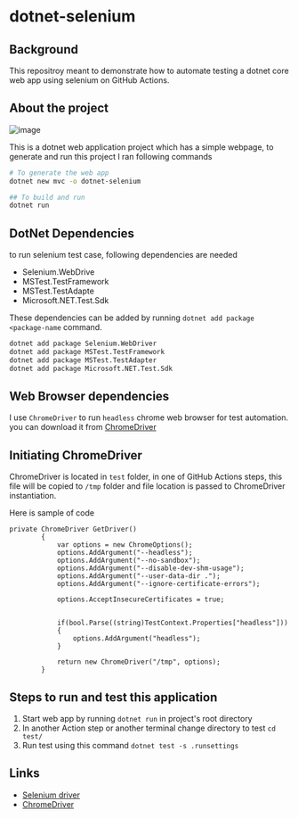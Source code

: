# dotnet-selenium
## Background
This repositroy meant to demonstrate how to automate testing a dotnet core web app using selenium on GitHub Actions. 

## About the project
![image](https://user-images.githubusercontent.com/90400593/194351406-af5909aa-d889-47a3-822f-61d410d530fe.png)

This is a dotnet web application project which has a simple webpage, to generate and run this project I ran following commands
```BASH
# To generate the web app
dotnet new mvc -o dotnet-selenium

## To build and run
dotnet run
```



## DotNet Dependencies
to run selenium test case, following dependencies are needed
- Selenium.WebDrive
- MSTest.TestFramework
- MSTest.TestAdapte
- Microsoft.NET.Test.Sdk

These dependencies can be added by running `dotnet add package <package-name` command.
```Bash
dotnet add package Selenium.WebDriver
dotnet add package MSTest.TestFramework
dotnet add package MSTest.TestAdapter
dotnet add package Microsoft.NET.Test.Sdk
```

## Web Browser dependencies
I use `ChromeDriver` to run `headless` chrome web browser for test automation.  you can download it from [ChromeDriver](https://sites.google.com/chromium.org/driver/downloads)

## Initiating ChromeDriver
ChromeDriver is located in `test` folder, in one of GitHub Actions steps, this file will be copied to `/tmp` folder and file location is passed to ChromeDriver instantiation.

Here is sample of code

```dotnet
private ChromeDriver GetDriver()
        {
            var options = new ChromeOptions();
            options.AddArgument("--headless");
            options.AddArgument("--no-sandbox");
            options.AddArgument("--disable-dev-shm-usage");
            options.AddArgument("--user-data-dir .");
            options.AddArgument("--ignore-certificate-errors");

            options.AcceptInsecureCertificates = true;
            

            if(bool.Parse((string)TestContext.Properties["headless"]))
            {
                options.AddArgument("headless");
            }

            return new ChromeDriver("/tmp", options);
        }
 ```
## Steps to run and test this application
1. Start web app by running `dotnet run` in project's root directory
2. In another Action step or another terminal change directory to test `cd test/`
3. Run test using this command `dotnet test -s .runsettings`

## Links
- [Selenium driver](https://www.selenium.dev/documentation/webdriver/getting_started/install_drivers/)
- [ChromeDriver](https://sites.google.com/chromium.org/driver/downloads)
